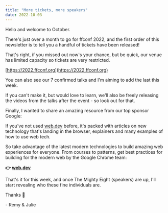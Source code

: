 ```yaml
---
title: "More tickets, more speakers"
date: 2022-10-03
---
```


Hello and welcome to October.

There's just over a month to go for ffconf 2022, and the first order of this newsletter is to tell you a handful of tickets have been released!

That's right, if you missed out now's your chance, but be quick, our venue has limited capacity so tickets are very restricted.

[https://2022.ffconf.org](https://2022.ffconf.org)

You can also see our 7 confirmed talks and I'm aiming to add the last this week.

If you can't make it, but would love to learn, we'll also be freely releasing the videos from the talks after the event - so look out for that.

Finally, I wanted to share an amazing resource from our top sponsor Google:

If you've not used [web.dev](https://web.dev) before, it's packed with articles on new technology that's landing in the browser, explainers and many examples of how to use web tech.

So take advantage of the latest modern technologies to build amazing web experiences for everyone. From courses to patterns, get best practices for building for the modern web by the Google Chrome team:

**👉 [web.dev](https://web.dev)**

That's it for this week, and once The Mighty Eight (speakers) are up, I'll start revealing who these fine individuals are.

Thanks 👋

\- Remy & Julie
